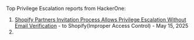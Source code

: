 Top Privilege Escalation reports from HackerOne:

1. [Shopify Partners Invitation Process Allows Privilege Escalation Without Email Verification](https://hackerone.com/reports/2885269) - to Shopify(Improper Access Control) - May 15, 2025
2. 
